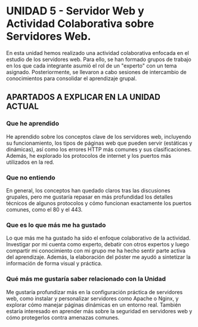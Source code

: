 # UNIDAD 5 - Servidor Web y Actividad Colaborativa sobre Servidores Web.

En esta unidad hemos realizado una actividad colaborativa enfocada en el estudio de los servidores web. Para ello, se han formado grupos de trabajo en los que cada integrante asumió el rol de un "experto" con un tema asignado. Posteriormente, se llevaron a cabo sesiones de intercambio de conocimientos para consolidar el aprendizaje grupal.

## APARTADOS A EXPLICAR EN LA UNIDAD ACTUAL

### Que he aprendido 

He aprendido sobre los conceptos clave de los servidores web, incluyendo su funcionamiento, los tipos de páginas web que pueden servir (estáticas y dinámicas), así como los errores HTTP más comunes y sus clasificaciones. Además, he explorado los protocolos de internet y los puertos más utilizados en la red.

### Que no entiendo

En general, los conceptos han quedado claros tras las discusiones grupales, pero me gustaría repasar en más profundidad los detalles técnicos de algunos protocolos y cómo funcionan exactamente los puertos comunes, como el 80 y el 443.

### Que es lo que más me ha gustado

Lo que más me ha gustado ha sido el enfoque colaborativo de la actividad. Investigar por mi cuenta como experto, debatir con otros expertos y luego compartir mi conocimiento con mi grupo me ha hecho sentir parte activa del aprendizaje. Además, la elaboración del póster me ayudó a sintetizar la información de forma visual y práctica.

### Qué más me gustaría saber relacionado con la Unidad

Me gustaría profundizar más en la configuración práctica de servidores web, como instalar y personalizar servidores como Apache o Nginx, y explorar cómo manejar páginas dinámicas en un entorno real. También estaría interesado en aprender más sobre la seguridad en servidores web y cómo protegerlos contra amenazas comunes.